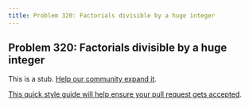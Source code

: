 ```yaml
---
title: Problem 320: Factorials divisible by a huge integer
---
```

## Problem 320: Factorials divisible by a huge integer

This is a stub. <a href='https://github.com/freecodecamp/guides/tree/master/src/pages/certifications/coding-interview-prep/project-euler/problem-320-factorials-divisible-by-a-huge-integer/index.md' target='_blank' rel='nofollow'>Help our community expand it</a>.

<a href='https://github.com/freecodecamp/guides/blob/master/README.md' target='_blank' rel='nofollow'>This quick style guide will help ensure your pull request gets accepted</a>.

<!-- The article goes here, in GitHub-flavored Markdown. Feel free to add YouTube videos, images, and CodePen/JSBin embeds  -->
